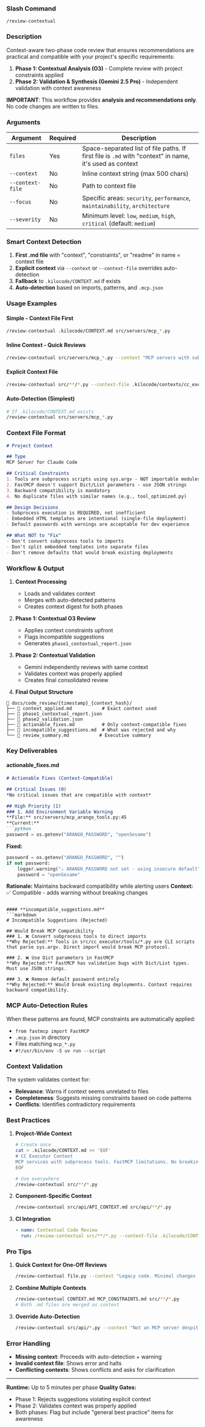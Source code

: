 ### **Slash Command**
`/review-contextual`

### **Description**
Context-aware two-phase code review that ensures recommendations are practical and compatible with your project's specific requirements:
1. **Phase 1: Contextual Analysis (O3)** - Complete review with project constraints applied
2. **Phase 2: Validation & Synthesis (Gemini 2.5 Pro)** - Independent validation with context awareness

**IMPORTANT**: This workflow provides **analysis and recommendations only**. No code changes are written to files.

### **Arguments**
| Argument | Required | Description |
|----------|----------|-------------|
| `files` | Yes | Space-separated list of file paths. If first file is `.md` with "context" in name, it's used as context |
| `--context` | No | Inline context string (max 500 chars) |
| `--context-file` | No | Path to context file |
| `--focus` | No | Specific areas: `security`, `performance`, `maintainability`, `architecture` |
| `--severity` | No | Minimum level: `low`, `medium`, `high`, `critical` (default: `medium`) |

### **Smart Context Detection**
1. **First .md file** with "context", "constraints", or "readme" in name = context file
2. **Explicit context** via `--context` or `--context-file` overrides auto-detection
3. **Fallback** to `.kilocode/CONTEXT.md` if exists
4. **Auto-detection** based on imports, patterns, and `.mcp.json`

### **Usage Examples**

#### **Simple - Context File First**
```bash
/review-contextual .kilocode/CONTEXT.md src/servers/mcp_*.py
```

#### **Inline Context - Quick Reviews**
```bash
/review-contextual src/servers/mcp_*.py --context "MCP servers with subprocess tools. FastMCP needs JSON strings."
```

#### **Explicit Context File**
```bash
/review-contextual src/**/*.py --context-file .kilocode/contexts/cc_executor_mcp.txt
```

#### **Auto-Detection (Simplest)**
```bash
# If .kilocode/CONTEXT.md exists
/review-contextual src/servers/mcp_*.py
```

### **Context File Format**
```markdown
# Project Context

## Type
MCP Server for Claude Code

## Critical Constraints
1. Tools are subprocess scripts using sys.argv - NOT importable modules
2. FastMCP doesn't support Dict/List parameters - use JSON strings
3. Backward compatibility is mandatory
4. No duplicate files with similar names (e.g., tool_optimized.py)

## Design Decisions
- Subprocess execution is REQUIRED, not inefficient
- Embedded HTML templates are intentional (single-file deployment)
- Default passwords with warnings are acceptable for dev experience

## What NOT to "Fix"
- Don't convert subprocess tools to imports
- Don't split embedded templates into separate files
- Don't remove defaults that would break existing deployments
```

### **Workflow & Output**

1. **Context Processing**
   - Loads and validates context
   - Merges with auto-detected patterns
   - Creates context digest for both phases

2. **Phase 1: Contextual O3 Review**
   - Applies context constraints upfront
   - Flags incompatible suggestions
   - Generates `phase1_contextual_report.json`

3. **Phase 2: Contextual Validation**
   - Gemini independently reviews with same context
   - Validates context was properly applied
   - Creates final consolidated review

4. **Final Output Structure**
```
📁 docs/code_review/{timestamp}_{context_hash}/
├── 📄 context_applied.md           # Exact context used
├── 📄 phase1_contextual_report.json
├── 📄 phase2_validation.json
├── 📄 actionable_fixes.md          # Only context-compatible fixes
├── 📄 incompatible_suggestions.md  # What was rejected and why
└── 📄 review_summary.md           # Executive summary
```

### **Key Deliverables**

#### **actionable_fixes.md**
```markdown
# Actionable Fixes (Context-Compatible)

## Critical Issues (0)
*No critical issues that are compatible with context*

## High Priority (1)
### 1. Add Environment Variable Warning
**File:** src/servers/mcp_arango_tools.py:45
**Current:**
```python
password = os.getenv("ARANGO_PASSWORD", "openSesame")
```
**Fixed:**
```python
password = os.getenv("ARANGO_PASSWORD", "")
if not password:
    logger.warning("⚠️ ARANGO_PASSWORD not set - using insecure default")
    password = "openSesame"
```
**Rationale:** Maintains backward compatibility while alerting users
**Context:** ✅ Compatible - adds warning without breaking changes
```

#### **incompatible_suggestions.md**
```markdown
# Incompatible Suggestions (Rejected)

## Would Break MCP Compatibility
### 1. ❌ Convert subprocess tools to direct imports
**Why Rejected:** Tools in src/cc_executor/tools/*.py are CLI scripts that parse sys.argv. Direct import would break MCP protocol.

### 2. ❌ Use Dict parameters in FastMCP
**Why Rejected:** FastMCP has validation bugs with Dict/List types. Must use JSON strings.

### 3. ❌ Remove default password entirely
**Why Rejected:** Would break existing deployments. Context requires backward compatibility.
```

### **MCP Auto-Detection Rules**
When these patterns are found, MCP constraints are automatically applied:
- `from fastmcp import FastMCP`
- `.mcp.json` in directory
- Files matching `mcp_*.py`
- `#!/usr/bin/env -S uv run --script`

### **Context Validation**
The system validates context for:
- **Relevance**: Warns if context seems unrelated to files
- **Completeness**: Suggests missing constraints based on code patterns
- **Conflicts**: Identifies contradictory requirements

### **Best Practices**

1. **Project-Wide Context**
   ```bash
   # Create once
   cat > .kilocode/CONTEXT.md << 'EOF'
   # CC Executor Context
   MCP services with subprocess tools. FastMCP limitations. No breaking changes.
   EOF
   
   # Use everywhere
   /review-contextual src/**/*.py
   ```

2. **Component-Specific Context**
   ```bash
   /review-contextual src/api/API_CONTEXT.md src/api/**/*.py
   ```

3. **CI Integration**
   ```yaml
   - name: Contextual Code Review
     run: /review-contextual src/**/*.py --context-file .kilocode/CONTEXT.md
   ```

### **Pro Tips**

1. **Quick Context for One-Off Reviews**
   ```bash
   /review-contextual file.py --context "Legacy code. Minimal changes only."
   ```

2. **Combine Multiple Contexts**
   ```bash
   /review-contextual CONTEXT.md MCP_CONSTRAINTS.md src/**/*.py
   # Both .md files are merged as context
   ```

3. **Override Auto-Detection**
   ```bash
   /review-contextual src/api/*.py --context "Not an MCP server despite imports"
   ```

### **Error Handling**
- **Missing context**: Proceeds with auto-detection + warning
- **Invalid context file**: Shows error and halts
- **Conflicting contexts**: Shows conflicts and asks for clarification

---
**Runtime:** Up to 5 minutes per phase
**Quality Gates:** 
- Phase 1: Rejects suggestions violating explicit context
- Phase 2: Validates context was properly applied
- Both phases: Flag but include "general best practice" items for awareness